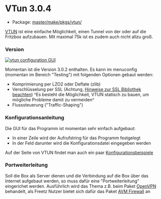 # VTun 3.0.4
 - Package: [master/make/pkgs/vtun/](https://github.com/Freetz-NG/freetz-ng/tree/master/make/pkgs/vtun/)

[VTUN](http://vtun.sourceforge.net/) ist eine
einfache Möglichkeit, einen Tunnel von der oder auf die Fritzbox
aufzubauen. Mit maximal 75k ist es zudem auch nicht allzu groß.

### Version

[![vtun configuration GUI](../screenshots/125_md.png)](../screenshots/125.png)

Momentan ist die Version 3.0.2 enthalten. Es kann im menuconfig
(momentan im Bereich "Testing") mit folgenden Optionen gebaut werden:

-   Komprimierung per LZO2 oder Deflate (zlib)
-   Verschlüsselung per SSL (Achtung, [Hinweise zur SSL Bibliothek
    beachten](../FAQ.html#NachdemFlashenistdieBoxnichtmehrerreichbarundoderrebootetständig))
    ^Es besteht die Möglichkeit, VTUN statisch zu bauen, um mögliche Probleme damit zu vermeiden^
-   Flusssteuerung ("Traffic-Shaping")

### Konfigurationsanleitung

Die GUI für das Programm ist momentan sehr einfach aufgebaut:

-   In einer Zeile wird der Aufrufstring für das Programm festgelegt
-   In der Feld darunter wird die Konfigurationsdatei eingegeben werden

Auf der Seite von VTUN findet man auch ein paar
[Konfigurationsbeispiele](http://vtun.sourceforge.net/setup.html)

### Portweiterleitung

Soll die Box als Server dienen und die Verbindung auf die Box über das
Internet aufgebaut werden, so muss dafür eine "Portweiterleitung"
eingerichet werden. Ausführlich wird das Thema z.B. beim Paket
[OpenVPN](openvpn.html#Portweiterleitung) behandelt, als Freetz
Nutzer bietet sich dafür das Paket [AVM
Firewall](avm-firewall.md) an


